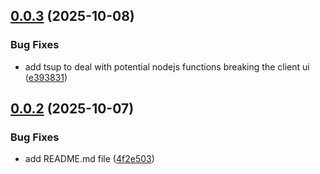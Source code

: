 ## [0.0.3](https://github.com/wowjob/wowjob-util/compare/v0.0.2...v0.0.3) (2025-10-08)


### Bug Fixes

* add tsup to deal with potential nodejs functions breaking the client ui ([e393831](https://github.com/wowjob/wowjob-util/commit/e39383136337b9262fa84fff49f7b6231a52864a))

## [0.0.2](https://github.com/wowjob/wowjob-util/compare/v0.0.1...v0.0.2) (2025-10-07)


### Bug Fixes

* add README.md file ([4f2e503](https://github.com/wowjob/wowjob-util/commit/4f2e503d16017effad9a75c8f95311a194650727))
